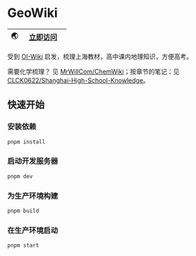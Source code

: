 # GeoWiki

| 🌏  | &nbsp;&nbsp;[立即访问](https://geowiki.aeilot.top/) &nbsp;&nbsp; |
| --- | -------------------------------------------------------------------- |

受到 [OI-Wiki](https://oi-wiki.org) 启发，梳理上海教材，高中课内地理知识，方便高考。

需要化学梳理？ 见 [MrWillCom/ChemWiki](https://chemwiki.mrwillcom.com)；按章节的笔记：见 [CLCK0622/Shanghai-High-School-Knowledge](https://knowledge.clckblog.space/)。

## 快速开始

### 安装依赖

```sh
pnpm install
```

### 启动开发服务器

```sh
pnpm dev
```

### 为生产环境构建

```sh
pnpm build
```

### 在生产环境启动

```sh
pnpm start
```

